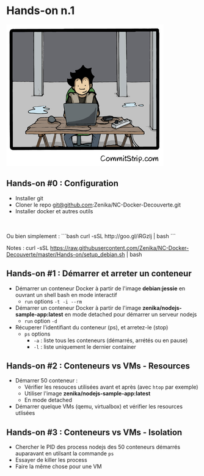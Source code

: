 # Hands-on n.1

![](ressources/images/hands-on-1.png)



## Hands-on #0 : Configuration

- Installer git
- Cloner le repo git@github.com:Zenika/NC-Docker-Decouverte.git
- Installer docker et autres outils

<br>
<br>
Ou bien simplement :
```bash
curl -sSL http://goo.gl/iRGzlj | bash
```
<br>

Notes :
curl -sSL https://raw.githubusercontent.com/Zenika/NC-Docker-Decouverte/master/Hands-on/setup_debian.sh | bash



## Hands-on #1 : Démarrer et arreter un conteneur

- Démarrer un conteneur Docker à partir de l'image **debian:jessie** en ouvrant un shell bash en mode interactif
    + ``run`` options ``-t -i --rm``
- Démarrer un conteneur Docker à partir de l'image **zenika/nodejs-sample-app:latest** en mode detached pour démarrer un serveur nodejs
    + ``run`` option ``-d`` 
- Récuperer l'identifiant du conteneur (ps), et arretez-le (stop)
    + ``ps`` options
        - ``-a`` : liste tous les conteneurs (démarrés, arrétés ou en pause)  
        - ``-l`` : liste uniquement le dernier container 



## Hands-on #2 : Conteneurs vs VMs - Resources

- Démarrer 50 conteneur : 
    -  Vérifier les resouces utilisées avant et après (avec ``htop`` par exemple)
    -  Utiliser l'image **zenika/nodejs-sample-app:latest**
    -  En mode detached
- Démarrer quelque VMs (qemu, virtualbox) et vérifier les resources utlisées



## Hands-on #3 : Conteneurs vs VMs - Isolation
- Chercher le PID des process nodejs des 50 conteneurs démarrés auparavant en utilsant la commande ``ps`` 
- Essayer de killer les process
- Faire la même chose pour une VM 


